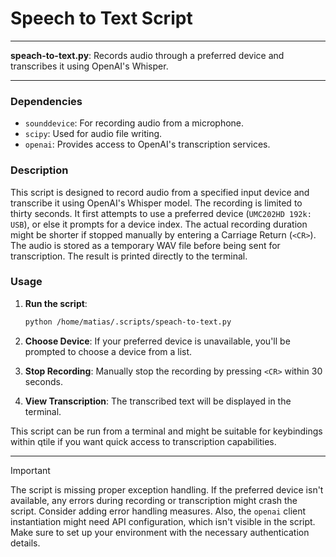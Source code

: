 # Speech to Text Script

---

**speach-to-text.py**: Records audio through a preferred device and transcribes it using OpenAI's Whisper.

---

### Dependencies

- `sounddevice`: For recording audio from a microphone.
- `scipy`: Used for audio file writing.
- `openai`: Provides access to OpenAI's transcription services.
  
### Description

This script is designed to record audio from a specified input device and transcribe it using OpenAI's Whisper model. The recording is limited to thirty seconds. It first attempts to use a preferred device (`UMC202HD 192k: USB`), or else it prompts for a device index. The actual recording duration might be shorter if stopped manually by entering a Carriage Return (`<CR>`). The audio is stored as a temporary WAV file before being sent for transcription. The result is printed directly to the terminal.

### Usage

1. **Run the script**: 
   ```bash
   python /home/matias/.scripts/speach-to-text.py
   ```

2. **Choose Device**: If your preferred device is unavailable, you'll be prompted to choose a device from a list.

3. **Stop Recording**: Manually stop the recording by pressing `<CR>` within 30 seconds.

4. **View Transcription**: The transcribed text will be displayed in the terminal.

This script can be run from a terminal and might be suitable for keybindings within qtile if you want quick access to transcription capabilities.

---

> [!IMPORTANT]
> The script is missing proper exception handling. If the preferred device isn't available, any errors during recording or transcription might crash the script. Consider adding error handling measures. Also, the `openai` client instantiation might need API configuration, which isn't visible in the script. Make sure to set up your environment with the necessary authentication details.